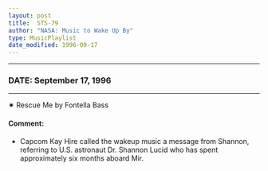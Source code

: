 ```yaml
---
layout: post
title:  STS-79
author: "NASA: Music to Wake Up By"
type: MusicPlaylist
date_modified: 1996-09-17
---
```


----
### DATE: September 17, 1996
----
✷ Rescue Me by Fontella Bass

#### Comment:
* Capcom Kay Hire called the wakeup music a message from Shannon, referring to U.S. astronaut Dr. Shannon Lucid who has spent approximately six months aboard Mir.
